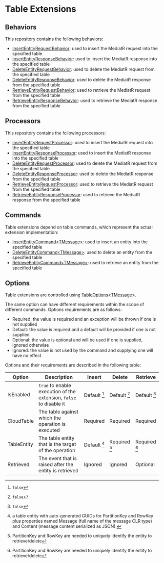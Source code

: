 # Table Extensions

## Behaviors
This repository contains the following behaviors:

- [InsertEntityRequestBehavior][1]: used to insert the MediatR request into the specified table
- [InsertEntityResponseBehavior][2]: used to insert the MediatR response into the specified table
- [DeleteEntityRequestBehavior][3]: used to delete the MediatR request from the specified table
- [DeleteEntityResponseBehavior][4]: used to delete the MediatR response from the specified table
- [RetrieveEntityRequestBehavior][5]: used to retrieve the MediatR request from the specified table
- [RetrieveEntityResponseBehavior][6]: used to retrieve the MediatR response from the specified table

## Processors
This repository contains the following processors:

- [InsertEntityRequestProcessor][7]: used to insert the MediatR request into the specified table
- [InsertEntityResponseProcessor][8]: used to insert the MediatR response into the specified table
- [DeleteEntityRequestProcessor][9]: used to delete the MediatR request from the specified table
- [DeleteEntityResponseProcessor][10]: used to delete the MediatR response from the specified table
- [RetrieveEntityRequestProcessor][11]: used to retrieve the MediatR request from the specified table
- [RetrieveEntityResponseProcessor][12]: used to retrieve the MediatR response from the specified table

## Commands
Table extensions depend on table commands, which represent the actual extension implementation:

- [InsertEntityCommand&lt;TMessage&gt;][13]: used to insert an entity into the specified table
- [DeleteEntityCommand&lt;TMessage&gt;][14]: used to delete an entity from the specified table
- [RetrieveEntityCommand&lt;TMessage&gt;][15]: used to retrieve an entity from the specified table

## Options
Table extensions are controlled using [TableOptions&lt;TMessage&gt;][opt].

The same option can have different requirements within the scope of different commands. Options requirements are as follows:
- Required: the value is required and an exception will be thrown if one is not supplied
- Default: the value is required and a default will be provided if one is not supplied
- Optional: the value is optional and will be used if one is supplied, ignored otherwise
- Ignored: the value is not used by the command and supplying one will have no effect

Options and their requirements are described in the following table:

[opt]: ../MediatR.Extensions.Azure.Storage.Tables/Options/TableOptions.cs

| Option      | Description                                                        | Insert       | Delete        | Retrieve      |
|-------------|--------------------------------------------------------------------|--------------|---------------|---------------|
| IsEnabled   | `true` to enable execution of the extension, `false` to disable it | Default [^1] | Default [^1]  | Default [^1]  |
| CloudTable  | The table against which the operation is executed                  | Required     | Required      | Required      |
| TableEntity | The table entity that is the target of the operation               | Default [^2] | Required [^3] | Required [^3] |
| Retrieved   | The event that is raised after the entity is retrieved             | Ignored      | Ignored       | Optional      |

[^1]: `false`
[^2]: a table entity with auto-generated GUIDs for PartitionKey and RowKey plus properties named Message (full name of the message CLR type) and Content (message content serialized as JSON).
[^3]: PartitionKey and RowKey are needed to uniquely identify the entity to retrieve/delete

 [1]: ../MediatR.Extensions.Azure.Storage.Tables/Behaviors/InsertEntityRequestBehavior.cs
 [2]: ../MediatR.Extensions.Azure.Storage.Tables/Behaviors/InsertEntityResponseBehavior.cs
 [3]: ../MediatR.Extensions.Azure.Storage.Tables/Behaviors/DeleteEntityRequestBehavior.cs
 [4]: ../MediatR.Extensions.Azure.Storage.Tables/Behaviors/DeleteEntityResponseBehavior.cs
 [5]: ../MediatR.Extensions.Azure.Storage.Tables/Behaviors/RetrieveEntityRequestBehavior.cs
 [6]: ../MediatR.Extensions.Azure.Storage.Tables/Behaviors/RetrieveEntityResponseBehavior.cs
 [7]: ../MediatR.Extensions.Azure.Storage.Tables/Processors/InsertEntityRequestProcessor.cs
 [8]: ../MediatR.Extensions.Azure.Storage.Tables/Processors/InsertEntityResponseProcessor.cs
 [9]: ../MediatR.Extensions.Azure.Storage.Tables/Processors/DeleteEntityRequestProcessor.cs
[10]: ../MediatR.Extensions.Azure.Storage.Tables/Processors/DeleteEntityResponseProcessor.cs
[11]: ../MediatR.Extensions.Azure.Storage.Tables/Processors/RetrieveEntityRequestProcessor.cs
[12]: ../MediatR.Extensions.Azure.Storage.Tables/Processors/RetrieveEntityResponseProcessor.cs
[13]: ../MediatR.Extensions.Azure.Storage.Tables/Commands/InsertEntityCommand.cs
[14]: ../MediatR.Extensions.Azure.Storage.Tables/Commands/DeleteEntityCommand.cs
[15]: ../MediatR.Extensions.Azure.Storage.Tables/Commands/RetrieveEntityCommand.cs
